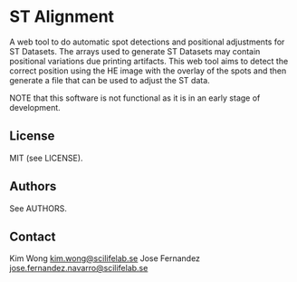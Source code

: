 # ST Alignment 

A web tool to do automatic spot detections and positional adjustments for ST Datasets. 
The arrays used to generate ST Datasets may contain positional variations due
printing artifacts. This web tool aims to detect the correct position using the HE image
with the overlay of the spots and then generate a file that can be used to adjust
the ST data.

NOTE that this software is not functional as it is in an early stage of development. 

## License
MIT (see LICENSE).

## Authors
See AUTHORS. 

## Contact
Kim Wong <kim.wong@scilifelab.se>
Jose Fernandez <jose.fernandez.navarro@scilifelab.se>
